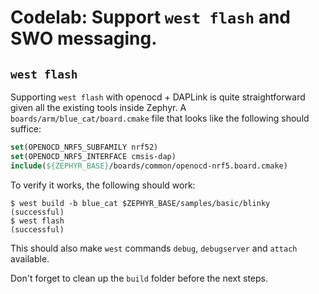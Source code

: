 # Codelab: Support `west flash` and SWO messaging.

## `west flash`
Supporting `west flash` with openocd + DAPLink is quite straightforward given all the existing tools inside Zephyr.
A `boards/arm/blue_cat/board.cmake` file that looks like the following should suffice:
```cmake
set(OPENOCD_NRF5_SUBFAMILY nrf52)
set(OPENOCD_NRF5_INTERFACE cmsis-dap)
include(${ZEPHYR_BASE}/boards/common/openocd-nrf5.board.cmake)
```

To verify it works, the following should work:
```
$ west build -b blue_cat $ZEPHYR_BASE/samples/basic/blinky
(successful)
$ west flash
(successful)
```
This should also make `west` commands `debug`, `debugserver` and `attach` available.

Don't forget to clean up the `build` folder before the next steps.
